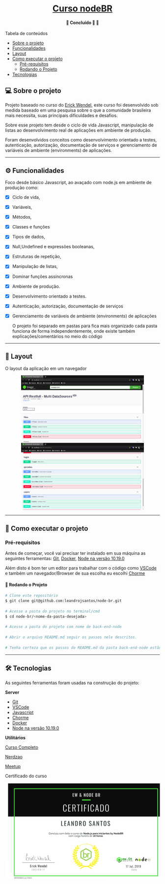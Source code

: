 <h1 align="center">
     <a href="#" alt="">Curso nodeBR</a>
</h1>

<h4 align="center">
	🚧   Concluído 🚀 🚧
</h4>

Tabela de conteúdos
<!--ts-->
   * [Sobre o projeto](#-sobre-o-projeto)
   * [Funcionalidades](#-funcionalidades)
   * [Layout](#-layout)
   * [Como executar o projeto](#-como-executar-o-projeto)
     * [Pré-requisitos](#pré-requisitos)
     * [Rodando o Projeto](#user-content--rodando-o-projeto)
   * [Tecnologias](#-tecnologias)
<!--te-->

## 💻 Sobre o projeto

Projeto baseado no curso do [Erick Wendel](https://cursos.nodebr.org/p/node-js-para-iniciantes-nodebr), este curso foi desenvolvido sob medida baseado em uma pesquisa sobre o que a comunidade brasileira mais necessita, suas principais dificuldades e desafios. 

Sobre esse projeto tem desde o ciclo de vida Javascript, manipulação de listas ao desenvolvimento real de aplicações em ambiente de produção.

Foram desenvolvidos conceitos como desenvolvimento orientado a testes, autenticação, autorização, documentação de serviços e gerenciamento de variáveis de ambiente (environments) de aplicações.

---

## ⚙️ Funcionalidades

Foco desde básico Javascript, ao avaçado com node.js em ambiente de produção como:

- [x] Ciclo de vida, 
- [x] Variáveis, 
- [x] Métodos, 
- [x] Classes e funções 
- [x] Tipos de dados, 
- [x] Null,Undefined e expressões booleanas,
- [x] Estruturas de repetição,
- [x] Manipulação de listas,
- [x] Dominar funções assíncronas 
- [x] Ambiente de produção.
- [x] Desenvolvimento orientado a testes.
- [x] Autenticação, autorização, documentação de serviços 
- [x] Gerenciamento de variáveis de ambiente (environments) de aplicações

  O projeto foi separado em pastas para fica mais organizado cada pasta funciona de forma independentemente, onde existe também explicações/comentários no meio do código

---

## 🎨 Layout

O layout da aplicação em um navegador

<p align="center">
  <img alt="nodebr-mdb" title="#nodebr-mdb" src="./images/1.png" width="400px">

  <img alt="nodebr-mdb" title="#nodebr-mdb" src="./images/2.png" width="400px">
</p>

---

## 🚀 Como executar o projeto
### Pré-requisitos

Antes de começar, você vai precisar ter instalado em sua máquina as seguintes ferramentas:
[Git](https://git-scm.com), [Docker](https://docs.docker.com/engine/install/ubuntu/), [Node na versão 10.19.0](https://nodejs.org/en/)

Além disto é bom ter um editor para trabalhar com o código como [VSCode](https://code.visualstudio.com/) e também um navegador/Browser de sua escolha eu escolhi [Chorme](https://www.google.pt/intl/pt-PT/chrome/?brand=CHBD&gclid=CjwKCAjw1ej5BRBhEiwAfHyh1CqpdiJkRowiF7qVChVWvkTImra14_fVqzdcxXeYoznuxbgYMmtS9BoCP4oQAvD_BwE&gclsrc=aw.ds)

#### 🎲 Rodando o Projeto

```bash
# Clone este repositório
$ git clone git@github.com:leandrojsantos/node-br.git

# Acesse a pasta do projeto no terminal/cmd
$ cd node-br/<nome-da-pasta-desejada>

# Acesse a pasta do projeto com nome de back-end-node

# Abrir o arquivo README.md seguir os passos nele descritos.
 
# Tenha certeza que os passos do README.md da pasta back-end-node estão em serviço.

```
---

## 🛠 Tecnologias

As seguintes ferramentas foram usadas na construção do projeto:

**Server**  
* [Git](https://git-scm.com) 
* [VSCode](https://code.visualstudio.com/)
* [Javascript](https://developer.mozilla.org/pt-BR/docs/Aprender/JavaScript)
* [Chorme](https://www.google.pt/intl/pt-PT/chrome/?brand=CHBD&gclid=CjwKCAjw1ej5BRBhEiwAfHyh1CqpdiJkRowiF7qVChVWvkTImra14_fVqzdcxXeYoznuxbgYMmtS9BoCP4oQAvD_BwE&gclsrc=aw.ds)
* [Docker](https://docs.docker.com/engine/install/ubuntu/)
* [Node na versão 10.19.0](https://nodejs.org/en/)

**Utilitários**

[Curso Completo](https://cursos.nodebr.org/p/node-js-para-iniciantes-nodebr)

[Nerdzao](https://nerdzao.netlify.com/)

[Meetup](https://www.meetup.com/pt-BR/Javascript-SP)

Certificado do curso 

![Certificado](certificado/curso.png)